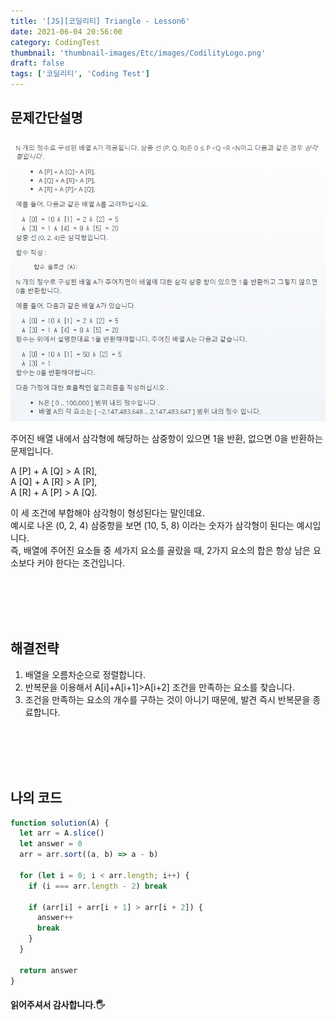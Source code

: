 ```yaml
---
title: '[JS][코딜리티] Triangle - Lesson6'
date: 2021-06-04 20:56:00
category: CodingTest
thumbnail: 'thumbnail-images/Etc/images/CodilityLogo.png'
draft: false
tags: ['코딜리티', 'Coding Test']
---
```


## 문제간단설명

![](./images/triangle.png)

주어진 배열 내에서 삼각형에 해당하는 삼중항이 있으면 1을 반환, 없으면 0을 반환하는 문제입니다.

A [P] + A [Q] > A [R],<br>
A [Q] + A [R] > A [P],<br>
A [R] + A [P] > A [Q].<br>

이 세 조건에 부합해야 삼각형이 형성된다는 말인데요.<br>
예시로 나온 (0, 2, 4) 삼중항을 보면 (10, 5, 8) 이라는 숫자가 삼각형이 된다는 예시입니다.<br>
즉, 배열에 주어진 요소들 중 세가지 요소를 골랐을 때, 2가지 요소의 합은 항상 남은 요소보다 커야 한다는 조건입니다.

<br>
<br>
<br>
<br>

## 해결전략

1. 배열을 오름차순으로 정렬합니다.
2. 반복문을 이용해서 A[i]+A[i+1]>A[i+2] 조건을 만족하는 요소를 찾습니다.
3. 조건을 만족하는 요소의 개수를 구하는 것이 아니기 때문에, 발견 즉시 반복문을 종료합니다.

<br>
<br>
<br>
<br>

## 나의 코드

```javascript
function solution(A) {
  let arr = A.slice()
  let answer = 0
  arr = arr.sort((a, b) => a - b)

  for (let i = 0; i < arr.length; i++) {
    if (i === arr.length - 2) break

    if (arr[i] + arr[i + 1] > arr[i + 2]) {
      answer++
      break
    }
  }

  return answer
}
```

#### 읽어주셔서 감사합니다.🖐
